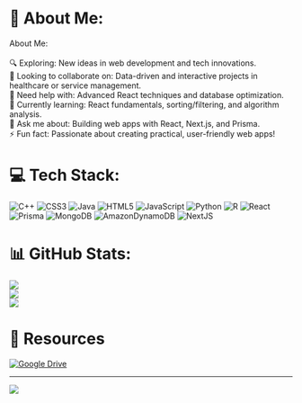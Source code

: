 # 💫 About Me:
About Me:<br><br>🔍 Exploring: New ideas in web development and tech innovations.  <br>🤝 Looking to collaborate on: Data-driven and interactive projects in healthcare or service management.  <br>🙏 Need help with: Advanced React techniques and database optimization.  <br>🌱 Currently learning: React fundamentals, sorting/filtering, and algorithm analysis.  <br>💬 Ask me about: Building web apps with React, Next.js, and Prisma.  <br>⚡ Fun fact: Passionate about creating practical, user-friendly web apps!

# 💻 Tech Stack:
![C++](https://img.shields.io/badge/c++-%2300599C.svg?style=for-the-badge&logo=c%2B%2B&logoColor=white) 
![CSS3](https://img.shields.io/badge/css3-%231572B6.svg?style=for-the-badge&logo=css3&logoColor=white) 
![Java](https://img.shields.io/badge/java-%23ED8B00.svg?style=for-the-badge&logo=openjdk&logoColor=white) 
![HTML5](https://img.shields.io/badge/html5-%23E34F26.svg?style=for-the-badge&logo=html5&logoColor=white) 
![JavaScript](https://img.shields.io/badge/javascript-%23323330.svg?style=for-the-badge&logo=javascript&logoColor=%23F7DF1E) 
![Python](https://img.shields.io/badge/python-3670A0?style=for-the-badge&logo=python&logoColor=ffdd54) 
![R](https://img.shields.io/badge/r-%23276DC3.svg?style=for-the-badge&logo=r&logoColor=white) 
![React](https://img.shields.io/badge/react-%2320232a.svg?style=for-the-badge&logo=react&logoColor=%2361DAFB) 
![Prisma](https://img.shields.io/badge/Prisma-3982CE?style=for-the-badge&logo=Prisma&logoColor=white) 
![MongoDB](https://img.shields.io/badge/MongoDB-%234ea94b.svg?style=for-the-badge&logo=mongodb&logoColor=white) 
![AmazonDynamoDB](https://img.shields.io/badge/Amazon%20DynamoDB-4053D6?style=for-the-badge&logo=Amazon%20DynamoDB&logoColor=white) 
![NextJS](https://img.shields.io/badge/Next%20JS-4053D6?style=for-the-badge&logo=Next%20Js&logoColor=green)

# 📊 GitHub Stats:
![](https://github-readme-stats.vercel.app/api?username=pg2103&theme=synthwave&hide_border=false&include_all_commits=true&count_private=true)<br/>
![](https://github-readme-streak-stats.herokuapp.com/?user=pg2103&theme=synthwave&hide_border=false)<br/>
![](https://github-readme-stats.vercel.app/api/top-langs/?username=pg2103&theme=synthwave&hide_border=false&include_all_commits=true&count_private=true&layout=compact)

# 📂 Resources
[![Google Drive](https://img.shields.io/badge/Google%20Drive-View%20File-blue?style=for-the-badge&logo=googledrive&logoColor=white)](https://drive.google.com/file/d/1xMMFRkp8ONLgC44LmK8ZxRwKs4XWIc-Z/view?usp=sharing)

---
[![](https://visitcount.itsvg.in/api?id=pg2103&icon=0&color=0)](https://visitcount.itsvg.in)

<!-- Proudly created with GPRM ( https://gprm.itsvg.in ) -->
